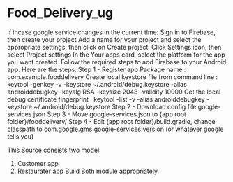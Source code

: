 # Food_Delivery_ug
if incase google service changes in the current time:
Sign in to Firebase, then create your project
Add a name for your project and select the appropriate settings, then click on Create project.
Click Settings icon, then select Project settings
In the Your apps card, select the platform for the app you want created.
Follow the required steps to add Firebase to your Android app. Here are the steps:
Step 1 - Register app
Package name : com.example.fooddelivery
Create local keystore file from command line : keytool -genkey -v -keystore ~/.android/debug.keystore -alias androiddebugkey -keyalg RSA -keysize 2048 -validity 10000
Get the local debug certificate fingerprint : keytool -list -v -alias androiddebugkey -keystore ~/.android/debug.keystore
Step 2 - Download config file google-services.json
Step 3 - Move google-services.json to {app root folder}/fooddelivery/
Step 4 - Edit {app root folder}/build.gradle, change classpath to com.google.gms:google-services:version (or whatever google tells you)

This Source consists two model:
1. Customer app
2. Restaurater app
Build Both module appropriately.



